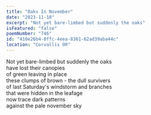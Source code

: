 ```yaml
---
title: "Oaks In November"
date: "2023-11-18"
excerpt: "Not yet bare-limbed but suddenly the oaks"
isFeatured: "false"
poemNumber: "746"
id: "410e26b4-0ffc-4eea-8361-62ad39aba44c"
location: "Corvallis OR"
---
```


Not yet bare-limbed but suddenly the oaks  
have lost their canopies  
of green leaving in place  
these clumps of brown - the dull survivers  
of last Saturday's windstorm and branches  
that were hidden in the leafage  
now trace dark patterns  
against the pale november sky

